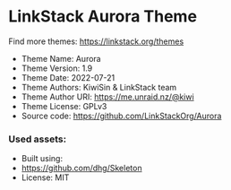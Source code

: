 # LinkStack Aurora Theme
Find more themes: https://linkstack.org/themes
                                                                                                                                                                         
*	Theme Name: Aurora
*	Theme Version: 1.9
*	Theme Date: 2022-07-21
*	Theme Authors: KiwiSin & LinkStack team
*	Theme Author URI: https://me.unraid.nz/@kiwi
*	Theme License: GPLv3
*	Source code: https://github.com/LinkStackOrg/Aurora


### Used assets:
* Built using:
* https://github.com/dhg/Skeleton
* License: MIT
